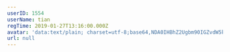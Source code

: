 ```yaml
---
userID: 1554
userName: tian
regTime: 2019-01-27T13:16:00.000Z
avatar: 'data:text/plain; charset=utf-8;base64,NDA0IHBhZ2Ugbm90IGZvdW5kCg=='
url: null
---
```



